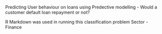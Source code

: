 Predicting User behaviour on loans using Predective modelling - Would a customer default loan repayment or not? 

R Markdown was used in running this classification problem 
Sector - Finance 

